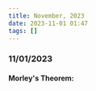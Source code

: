 ```yaml
---
title: November, 2023
date: 2023-11-01 01:47
tags: []
---
```


### 11/01/2023

#### Morley's Theorem:
